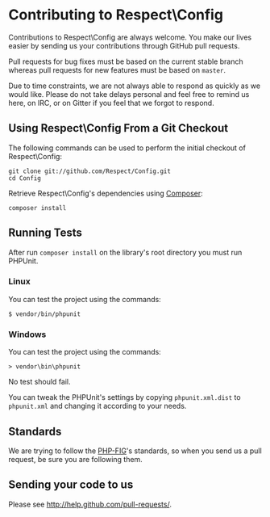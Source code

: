 # Contributing to Respect\Config

Contributions to Respect\Config are always welcome. You make our lives easier by
sending us your contributions through GitHub pull requests.

Pull requests for bug fixes must be based on the current stable branch whereas
pull requests for new features must be based on `master`.

Due to time constraints, we are not always able to respond as quickly as we
would like. Please do not take delays personal and feel free to remind us here,
on IRC, or on Gitter if you feel that we forgot to respond.

## Using Respect\Config From a Git Checkout

The following commands can be used to perform the initial checkout of Respect\Config:

```shell
git clone git://github.com/Respect/Config.git
cd Config
```

Retrieve Respect\Config's dependencies using [Composer](http://getcomposer.org/):

```shell
composer install
```

## Running Tests

After run `composer install` on the library's root directory you must run PHPUnit.

### Linux

You can test the project using the commands:
```shell
$ vendor/bin/phpunit
```

### Windows

You can test the project using the commands:
```shell
> vendor\bin\phpunit
```

No test should fail.

You can tweak the PHPUnit's settings by copying `phpunit.xml.dist` to `phpunit.xml`
and changing it according to your needs.

## Standards

We are trying to follow the [PHP-FIG](http://www.php-fig.org)'s standards, so
when you send us a pull request, be sure you are following them.

## Sending your code to us

Please see http://help.github.com/pull-requests/.
